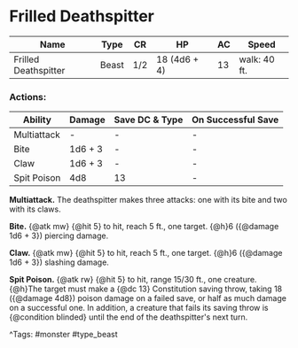 # Frilled Deathspitter

| Name | Type | CR | HP | AC | Speed |
|------|------|----|----|----|-------|
| Frilled Deathspitter | Beast | 1/2 | 18 (4d6 + 4) | 13 | walk: 40 ft. |

### Actions:

| Ability | Damage | Save DC & Type | On Successful Save |
|---------|--------|----------------|--------------------|
| Multiattack | - | - | - |
| Bite | 1d6 + 3 | - | - |
| Claw | 1d6 + 3 | - | - |
| Spit Poison | 4d8 | 13 | - |


**Multiattack.** The deathspitter makes three attacks: one with its bite and two with its claws.

**Bite.** {@atk mw} {@hit 5} to hit, reach 5 ft., one target. {@h}6 ({@damage 1d6 + 3}) piercing damage.

**Claw.** {@atk mw} {@hit 5} to hit, reach 5 ft., one target. {@h}6 ({@damage 1d6 + 3}) slashing damage.

**Spit Poison.** {@atk rw} {@hit 5} to hit, range 15/30 ft., one creature. {@h}The target must make a {@dc 13} Constitution saving throw, taking 18 ({@damage 4d8}) poison damage on a failed save, or half as much damage on a successful one. In addition, a creature that fails its saving throw is {@condition blinded} until the end of the deathspitter's next turn.

^Tags: #monster #type_beast